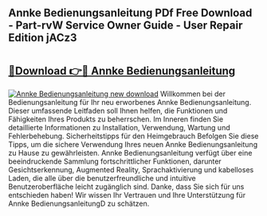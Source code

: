 ## Annke Bedienungsanleitung PDf Free Download - Part-rvW Service Owner Guide - User Repair Edition jACz3

# <h2><a href="http://df2r4o.blite.top/?on=Annke+Bedienungsanleitung">🔗Download 👉🔴 Annke Bedienungsanleitung</a></h2>

[![Annke Bedienungsanleitung new download](https://i.imgur.com/lujVjoI.png)](http://df2r4o.blite.top/?on=Annke+Bedienungsanleitung)
Willkommen bei der Bedienungsanleitung für Ihr neu erworbenes Annke Bedienungsanleitung. Dieser umfassende Leitfaden soll Ihnen helfen, die Funktionen und Fähigkeiten Ihres Produkts zu beherrschen. Im Inneren finden Sie detaillierte Informationen zu Installation, Verwendung, Wartung und Fehlerbehebung. Sicherheitstipps für den Heimgebrauch Befolgen Sie diese Tipps, um die sichere Verwendung Ihres neuen Annke Bedienungsanleitung zu Hause zu gewährleisten. Annke Bedienungsanleitung verfügt über eine beeindruckende Sammlung fortschrittlicher Funktionen, darunter Gesichtserkennung, Augmented Reality, Sprachaktivierung und kabelloses Laden, die alle über die benutzerfreundliche und intuitive Benutzeroberfläche leicht zugänglich sind. Danke, dass Sie sich für uns entschieden haben! Wir wissen Ihr Vertrauen und Ihre Unterstützung für Annke BedienungsanleitungD zu schätzen.
